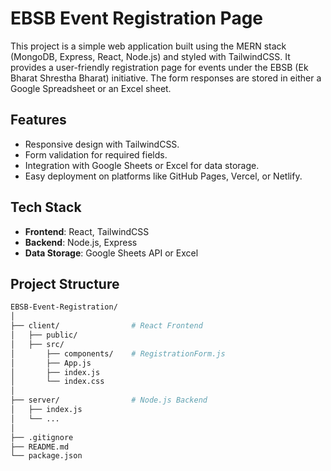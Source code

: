 # EBSB Event Registration Page

This project is a simple web application built using the MERN stack (MongoDB, Express, React, Node.js) and styled with TailwindCSS. It provides a user-friendly registration page for events under the EBSB (Ek Bharat Shrestha Bharat) initiative. The form responses are stored in either a Google Spreadsheet or an Excel sheet.

## Features

- Responsive design with TailwindCSS.
- Form validation for required fields.
- Integration with Google Sheets or Excel for data storage.
- Easy deployment on platforms like GitHub Pages, Vercel, or Netlify.

## Tech Stack

- **Frontend**: React, TailwindCSS
- **Backend**: Node.js, Express
- **Data Storage**: Google Sheets API or Excel

## Project Structure

```bash
EBSB-Event-Registration/
│
├── client/                # React Frontend
│   ├── public/
│   ├── src/
│       ├── components/    # RegistrationForm.js
│       ├── App.js
│       ├── index.js
│       └── index.css
│
├── server/                # Node.js Backend
│   ├── index.js
│   └── ...
│
├── .gitignore
├── README.md
└── package.json
